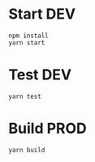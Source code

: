 # Start DEV

```
npm install
yarn start
```

# Test DEV

```
yarn test
```

# Build PROD

```
yarn build
```